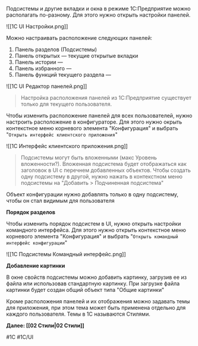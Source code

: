 Подсистемы и другие вкладки и окна в режиме 1С:Предприятие можно располагать по-разному. Для этого нужно открыть настройки панелей.

![[1С UI Настройки.png]]

Можно настраивать расположение следующих панелей:

1. Панель разделов (Подсистемы)
2. Панель открытых — текущие открытые вкладки
3. Панель истории — 
4. Панель избранного — 
5. Панель функций текущего раздела — 

![[1С UI Редактор панелей.png]]

>Настройка расположения панелей из 1С:Предприятие существует только для текущего пользователя.

Чтобы изменить расположение панелей для всех пользователей, нужно настроить расположение в конфигураторе. Для этого нужно окрыть контекстное меню корневого элемента "Конфигурация" и выбрать "`Открыть интерфейс клиентского приложения`"

![[1С Интерфейс клиентского приложения.png]]

>Подсистемы могут быть вложенными (макс Уровень вложенности?). Вложенная подсистема будет отображаться как заголовок в UI с перечнем добавленных объектов. Чтобы создать одну подсистему в другой, нужно нажать в контекстном меню подсистемы на "Добавить > Подчиненная подсистема"

Объект конфигурации нужно добавлять только в одну подсистему, чтобы он стал видимым для пользователя

**Порядок разделов**

Чтобы изменить порядок подсистем в UI, нужно открыть настройки командного интерфейса. Для этого нужно открыть контекстное меню корневого элемента "Конфигурация" и выбрать "`Открыть командный интерфейс конфигурации`"

![[1С Подсистемы Командный интерфейс.png]]

**Добавление картинки**

В окне свойств подсистемы можно добавить картинку, загрузив ее из файла или использовав стандартную картинку. При загрузке файла картинки будет создан общий объект типа "Общие картинки"

Кроме расположения панелей и их отображения можно задавать темы для приложения, при этом тема может быть применена отдельно для каждого пользователя. Темы в 1С называются Стилями.

**Далее: [[02 Стили|02 Стили]]**

#1С #1С/UI